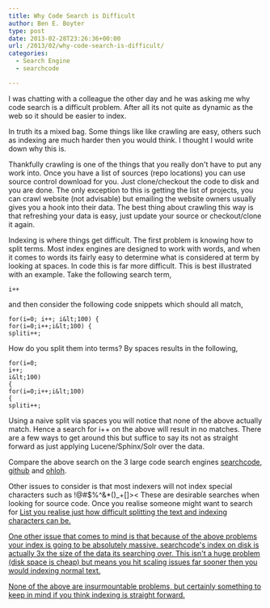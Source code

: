 ```yaml
---
title: Why Code Search is Difficult
author: Ben E. Boyter
type: post
date: 2013-02-28T23:26:36+00:00
url: /2013/02/why-code-search-is-difficult/
categories:
  - Search Engine
  - searchcode

---
```

I was chatting with a colleague the other day and he was asking me why code search is a difficult problem. After all its not quite as dynamic as the web so it should be easier to index.

In truth its a mixed bag. Some things like like crawling are easy, others such as indexing are much harder then you would think. I thought I would write down why this is.

Thankfully crawling is one of the things that you really don't have to put any work into. Once you have a list of sources (repo locations) you can use source control download for you. Just clone/checkout the code to disk and you are done. The only exception to this is getting the list of projects, you can crawl website (not advisable) but emailing the website owners usually gives you a hook into their data. The best thing about crawling this way is that refreshing your data is easy, just update your source or checkout/clone it again.

Indexing is where things get difficult. The first problem is knowing how to split terms. Most index engines are designed to work with words, and when it comes to words its fairly easy to determine what is considered at term by looking at spaces. In code this is far more difficult. This is best illustrated with an example. Take the following search term,

```
i++

```

and then consider the following code snippets which should all match,

```
for(i=0; i++; i&lt;100) {
for(i=0;i++;i&lt;100) {
spliti++;
```

How do you split them into terms? By spaces results in the following,

```
for(i=0;
i++;
i&lt;100)
{
for(i=0;i++;i&lt;100)
{
spliti++;

```

Using a naive split via spaces you will notice that none of the above actually match. Hence a search for i++ on the above will result in no matches. There are a few ways to get around this but suffice to say its not as straight forward as just applying Lucene/Sphinx/Solr over the data.

Compare the above search on the 3 large code search engines [searchcode][1], [github][2] and [ohloh][3].

Other issues to consider is that most indexers will not index special characters such as !@#$%^&*()_+[]>< These are desirable searches when looking for source code. Once you realise someone might want to search for [List<Object>][4] you realise just how difficult splitting the text and indexing characters can be.

One other issue that comes to mind is that because of the above problems your index is going to be absolutely massive. searchcode's index on disk is actually 3x the size of the data its searching over. This isn't a huge problem (disk space is cheap) but means you hit scaling issues far sooner then you would indexing normal text.

None of the above are insurmountable problems, but certainly something to keep in mind if you think indexing is straight forward.

 [1]: http://searchco.de/?q=i%2B%2B
 [2]: https://github.com/search?q=i%2B%2B&type=Code&ref=searchresults
 [3]: http://code.ohloh.net/search?s=i%2B%2B&browser=Default&mp=1&ml=1&me=1&md=1&filterChecked=true
 [4]: http://searchco.de/?q=List%3CObject%3E
